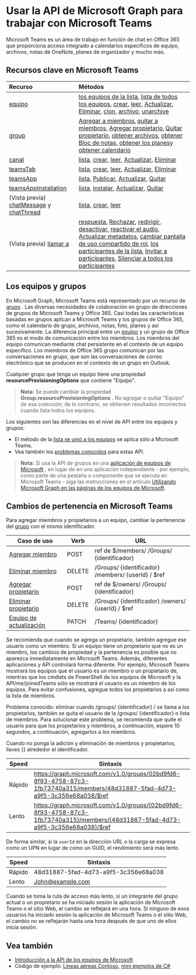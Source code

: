 # <a name="use-the-microsoft-graph-api-to-work-with-microsoft-teams"></a>Usar la API de Microsoft Graph para trabajar con Microsoft Teams



Microsoft Teams es un área de trabajo en función de chat en Office 365 que proporciona acceso integrado a calendarios específicos de equipo, archivos, notas de OneNote, planes de organizador y mucho más.

## <a name="key-resources-in-microsoft-teams"></a>Recursos clave en Microsoft Teams

| Recurso | Métodos |
|:---------------|:--------|
|[equipo](../resources/team.md)| [los equipos de la lista](../api/user_list_joinedteams.md), [lista de todos los equipos](../../../concepts/teams_list_all_teams.md), [crear](../api/team_put_teams.md), [leer](../api/team_get.md), [Actualizar](../api/team_update.md), [Eliminar](../../v1.0/api/group_delete.md), [clon](../api/team_clone.md), [archivo](../api/team_archive.md), [unarchive](../api/team_unarchive.md) |
|[group](../resources/group.md)| [Agregar a miembros](../api/group_post_members.md), [quitar a miembros](../api/group_delete_members.md), [Agregar propietario](../api/group_post_owners.md), [Quitar propietario](../api/group_delete_owners.md), [obtener archivos](drive.md), [obtener Bloc de notas](../../v1.0/resources/notebook.md), [obtener los planes](plannergroup.md)y [obtener calendario](event.md) |
|[canal](../resources/channel.md)|[lista](../api/channel_list.md), [crear](../api/channel_post.md), [leer](../api/channel_get.md), [Actualizar](../api/channel_patch.md), [Eliminar](../api/channel_delete.md)|
|[teamsTab](../resources/teamstab.md) |[lista](../api/teamstab_list.md), [crear](../api/teamstab_add.md), [leer](../api/teamstab_get.md), [Actualizar](../api/teamstab_update.md), [Eliminar](../api/teamstab_delete.md) |
|[teamsApp](../resources/teamsapp.md)|[lista](../api/teamsapp_list.md), [Publicar](../api/teamsapp_publish.md), [Actualizar](../api/teamsapp_update.md), [Quitar](../api/teamsapp_delete.md)|
|[teamsAppInstallation](../resources/teamsappinstallation.md)| [lista](../api/teamsappinstallation_list.md), [instalar](../api/teamsappinstallation_add.md), [Actualizar](../api/teamsappinstallation_delete.md), [Quitar](../api/teamsappinstallation_delete.md) |
| (Vista previa) [chatMessage](../../beta/resources/chatmessage.md) y [chatThread](../../beta/resources/chatthread.md) | [lista](../../beta/api/channel_list_messages.md), [crear](../../beta/api/channel_post_chatthreads.md), [leer](../../beta/api/channel_get_message.md) |
| (Vista previa) [llamar a](../../beta/resources/call.md) | [respuesta](../../beta/api/call_answer.md), [Rechazar](../../beta/api/call_reject.md), [redirigir](../../beta/api/call_redirect.md), [desactivar](../../beta/api/call_mute.md), [reactivar el audio](../../beta/api/call_unmute.md), [Actualizar metadatos](../../beta/api/call_updatemetadata.md), [cambiar pantalla de uso compartido de rol](../../beta/api/call_changescreensharingrole.md), [los participantes de la lista](../../beta/api/call_list_participants.md), [Invitar a participantes](../../beta/api/participant_invite.md), [Silenciar a todos los participantes](../../beta/api/participant_muteall.md) |

## <a name="teams-and-groups"></a>Los equipos y grupos

En Microsoft Graph, Microsoft Teams está representado por un recurso de [grupo](../resources/group.md) . Las diversas necesidades de colaboración en grupo de direcciones de grupos de Microsoft Teams y Office 365. Casi todas las características basadas en grupos aplican a Microsoft Teams y los grupos de Office 365, como el calendario de grupo, archivos, notas, foto, planes y así sucesivamente. La diferencia principal entre un [equipo](team.md) y un grupo de Office 365 es el modo de comunicación entre los miembros. Los miembros del equipo comunican mediante chat persistente en el contexto de un equipo específico. Los miembros de Office 365 grupo comunican por las conversaciones en grupo, que son las conversaciones de correo electrónico que se producen en el contexto de un grupo en Outlook.

Cualquier grupo que tenga un equipo tiene una propiedad **resourceProvisioningOptions** que contiene "Equipo". 

>**Nota:** Se puede cambiar la propiedad **Group.resourceProvisioningOptions** .
No agregar o quitar "Equipo" de esa colección; de lo contrario, se obtienen resultados incorrectos cuando lista todos los equipos.

Los siguientes son las diferencias en el nivel de API entre los equipos y grupos:

- El método de la [lista se unió a los equipos](../api/user_list_joinedteams.md) se aplica sólo a Microsoft Teams.
- Vea también los [problemas conocidos](../../../concepts/known_issues.md) para estas API.

>**Nota:** Si usa la API de grupos en una [aplicación de equipos de Microsoft](https://docs.microsoft.com/en-us/microsoftteams/platform/#apps-in-microsoft-teams) , en lugar de en una aplicación independiente - por ejemplo, como parte de una pestaña o componente que se ejecuta en Microsoft Teams - siga las instrucciones en el artículo [Utilizando Microsoft Graph en las páginas de los equipos de Microsoft](https://docs.microsoft.com/en-us/microsoftteams/platform/resources/microsoft-graph).

## <a name="membership-changes-in-microsoft-teams"></a>Cambios de pertenencia en Microsoft Teams

Para agregar miembros y propietarios a un equipo, cambiar la pertenencia del [grupo](../resources/group.md) con el mismo identificador.

| Caso de uso      | Verb      | URL |
| ------------------------------------- | ------------------------------------------------------------ | ------------------------------------------------------------ |
| [Agregar miembro](../api/group_post_members.md)    | POST      | ref de $/members/ /Groups/ {identificador}  |
| [Eliminar miembro](../api/group_delete_members.md)   | DELETE    | /Groups/ {identificador} /members/ {userId} / $ref |
| [Agregar propietario](../api/group_post_owners.md)     | POST       | ref de $/owners/ /Groups/ {identificador} |
| [Eliminar propietario](../api/group_delete_owners.md) | DELETE    | /Groups/ {identificador} /owners/ {userId} / $ref |
| [Equipo de actualización](../api/team_update.md)  | PATCH     | /Teams/ {identificador} |

Se recomienda que cuando se agrega un propietario, también agregue ese usuario como un miembro. Si un equipo tiene un propietario que no es un miembro, los cambios de propiedad y la pertenencia es posible que no aparezca inmediatamente en Microsoft Teams. Además, diferentes aplicaciones y API controlará forma diferente. Por ejemplo, Microsoft Teams mostrará los equipos que el usuario es un miembro o un propietario de, mientras que los cmdlets de PowerShell de los equipos de Microsoft y la API/me/joinedTeams sólo se mostrará el usuario es un miembro de los equipos. Para evitar confusiones, agregue todos los propietarios a así como la lista de miembros. 

Problema conocido: eliminar cuando /groups/ {identificador} / se llama a los propietarios, también se quita el usuario de la /groups/ {identificador} o lista de miembros. Para solucionar este problema, se recomienda que quite el usuario para que los propietarios y miembros, a continuación, espere 10 segundos, a continuación, agregarlos a los miembros.

Cuando no ponga la adición y eliminación de miembros y propietarios, llaves {} alrededor el identificador.

| Speed | Sintaxis | 
| ------ | ----- |
| Rápido | https://graph.microsoft.com/v1.0/groups/02bd9fd6-8f93-4758-87c3-1fb73740a315/members/48d31887-5fad-4d73-a9f5-3c356e68a038/$ref | 
| Lento | https://graph.microsoft.com/v1.0/groups/{02bd9fd6-8f93-4758-87c3-1fb73740a315}/members/{48d31887-5fad-4d73-a9f5-3c356e68a038}/$ref | 

De forma similar, si la `userId` en la dirección URL o la carga se expresa como un UPN en lugar de como un GUID, el rendimiento será más lento.

| Speed | Sintaxis | 
| ------ | ----- |
| Rápido | 48d31887-5fad-4d73-a9f5-3c356e68a038 | 
| Lento | John@example.com | 

Cuando se toma la ruta de acceso más lento, si un integrante del grupo actual o un propietario se ha iniciado sesión la aplicación de Microsoft Teams o el sitio Web, el cambio se reflejará en una hora.
Si ninguno de esos usuarios ha iniciado sesión la aplicación de Microsoft Teams o el sitio Web, el cambio no se reflejarán hasta una hora después de que uno de ellos inicia sesión.

## <a name="see-also"></a>Vea también

- [Introducción a la API de los equipos de Microsoft](../../../concepts/teams-concept-overview.md)
- Código de ejemplo: [Líneas aéreas Contoso](https://github.com/microsoftgraph/contoso-airlines-teams-sample), [mini ejemplos de C#](https://github.com/microsoftgraph/csharp-teams-sample-graph)
